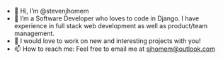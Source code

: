- 👋 Hi, I’m @stevenjhomem
- 👀 I’m a Software Developer who loves to code in Django. I have experience in full stack web development as well as product/team management. 
- 🌱 I would love to work on new and interesting projects with you!
- 📫 How to reach me: Feel free to email me at sjhomem@outlook.com

<!---
stevenjhomem/stevenjhomem is a ✨ special ✨ repository because its `README.md` (this file) appears on your GitHub profile.
You can click the Preview link to take a look at your changes.
--->
